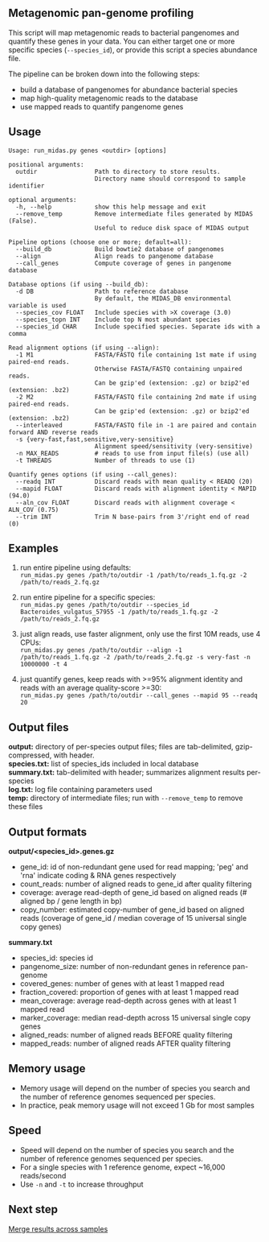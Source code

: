 ## Metagenomic pan-genome profiling
This script will map metagenomic reads to bacterial pangenomes and quantify these genes in your data. You can either target one or more specific species (`--species_id`), or provide this script a species abundance file. 

The pipeline can be broken down into the following steps:
  
  * build a database of pangenomes for abundance bacterial species
  * map high-quality metagenomic reads to the database
  * use mapped reads to quantify pangenome genes

## Usage
```
Usage: run_midas.py genes <outdir> [options]

positional arguments:
  outdir                Path to directory to store results.
                        Directory name should correspond to sample identifier

optional arguments:
  -h, --help            show this help message and exit
  --remove_temp         Remove intermediate files generated by MIDAS (False).
                        Useful to reduce disk space of MIDAS output

Pipeline options (choose one or more; default=all):
  --build_db            Build bowtie2 database of pangenomes
  --align               Align reads to pangenome database
  --call_genes          Compute coverage of genes in pangenome database

Database options (if using --build_db):
  -d DB                 Path to reference database
                        By default, the MIDAS_DB environmental variable is used
  --species_cov FLOAT   Include species with >X coverage (3.0)
  --species_topn INT    Include top N most abundant species
  --species_id CHAR     Include specified species. Separate ids with a comma

Read alignment options (if using --align):
  -1 M1                 FASTA/FASTQ file containing 1st mate if using paired-end reads.
                        Otherwise FASTA/FASTQ containing unpaired reads.
                        Can be gzip'ed (extension: .gz) or bzip2'ed (extension: .bz2)
  -2 M2                 FASTA/FASTQ file containing 2nd mate if using paired-end reads.
                        Can be gzip'ed (extension: .gz) or bzip2'ed (extension: .bz2)
  --interleaved         FASTA/FASTQ file in -1 are paired and contain forward AND reverse reads
  -s {very-fast,fast,sensitive,very-sensitive}
                        Alignment speed/sensitivity (very-sensitive)
  -n MAX_READS          # reads to use from input file(s) (use all)
  -t THREADS            Number of threads to use (1)

Quantify genes options (if using --call_genes):
  --readq INT           Discard reads with mean quality < READQ (20)
  --mapid FLOAT         Discard reads with alignment identity < MAPID (94.0)
  --aln_cov FLOAT       Discard reads with alignment coverage < ALN_COV (0.75)
  --trim INT            Trim N base-pairs from 3'/right end of read (0)
```

## Examples

1) run entire pipeline using defaults:  
`run_midas.py genes /path/to/outdir -1 /path/to/reads_1.fq.gz -2 /path/to/reads_2.fq.gz`

2) run entire pipeline for a specific species:  
`run_midas.py genes /path/to/outdir --species_id Bacteroides_vulgatus_57955 -1 /path/to/reads_1.fq.gz -2 /path/to/reads_2.fq.gz`

3) just align reads, use faster alignment, only use the first 10M reads, use 4 CPUs:  
`run_midas.py genes /path/to/outdir --align -1 /path/to/reads_1.fq.gz -2 /path/to/reads_2.fq.gz -s very-fast -n 10000000 -t 4`

4) just quantify genes, keep reads with >=95% alignment identity and reads with an average quality-score >=30:  
`run_midas.py genes /path/to/outdir --call_genes --mapid 95 --readq 20`

## Output files
 
<b>output:</b> directory of per-species output files; files are tab-delimited, gzip-compressed, with header.  
<b>species.txt:</b> list of species_ids included in local database  
<b>summary.txt:</b> tab-delimited with header; summarizes alignment results per-species  
<b>log.txt:</b> log file containing parameters used  
<b>temp:</b> directory of intermediate files; run with `--remove_temp` to remove these files  
  
## Output formats  

<b>output/\<species\_id>.genes.gz</b>
  
  * gene_id: id of non-redundant gene used for read mapping; 'peg' and 'rna' indicate coding & RNA genes respectively  
  * count_reads: number of aligned reads to gene\_id after quality filtering  
  * coverage: average read-depth of gene_id based on aligned reads (# aligned bp / gene length in bp)  
  * copy_number: estimated copy-number of gene\_id based on aligned reads (coverage of gene\_id / median coverage of 15 universal single copy genes)  

<b>summary.txt</b>
  
  * species_id: species id  
  * pangenome_size: number of non-redundant genes in reference pan-genome  
  * covered_genes: number of genes with at least 1 mapped read  
  * fraction_covered: proportion of genes with at least 1 mapped read  
  * mean_coverage: average read-depth across genes with at least 1 mapped read  
  * marker_coverage: median read-depth across 15 universal single copy genes  
  * aligned_reads: number of aligned reads BEFORE quality filtering  
  * mapped_reads: number of aligned reads AFTER quality filtering  
  
## Memory usage  
* Memory usage will depend on the number of species you search and the number of reference genomes sequenced per species.
* In practice, peak memory usage will not exceed 1 Gb for most samples

## Speed
* Speed will depend on the number of species you search and the number of reference genomes sequenced per species. 
* For a single species with 1 reference genome, expect ~16,000 reads/second
* Use `-n` and `-t` to increase throughput

## Next step
[Merge results across samples](merge_cnvs.md)

